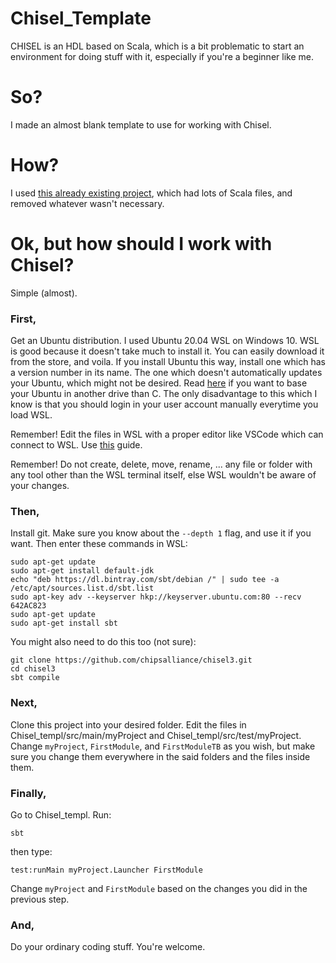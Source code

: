 # Chisel_Template
CHISEL is an HDL based on Scala, which is a bit problematic to start an environment for doing stuff with it, especially if you're a beginner like me.
# So?
I made an almost blank template to use for working with Chisel.
# How?
I used [this already existing project](https://github.com/ucb-bar/chisel-tutorial), which had lots of Scala files, and removed whatever wasn't necessary.
# Ok, but how should I work with Chisel?
Simple (almost).

### First,
Get an Ubuntu distribution. I used Ubuntu 20.04 WSL on Windows 10. WSL is good because it doesn't take much to install it. You can easily download it from the store, and voila. If you install Ubuntu this way, install one which has a version number in its name. The one which doesn't automatically updates your Ubuntu, which might not be desired. Read [here](https://blog.iany.me/2020/06/move-wsl-to-another-drive/) if you want to base your Ubuntu in another drive than C. The only disadvantage to this which I know is that you should login in your user account manually everytime you load WSL.

Remember! Edit the files in WSL with a proper editor like VSCode which can connect to WSL. Use [this](https://code.visualstudio.com/docs/remote/wsl) guide.

Remember! Do not create, delete, move, rename, ... any file or folder with any tool other than the WSL terminal itself, else WSL wouldn't be aware of your changes.

### Then,
Install git. Make sure you know about the `--depth 1` flag, and use it if you want. Then enter these commands in WSL:
```
sudo apt-get update
sudo apt-get install default-jdk
echo "deb https://dl.bintray.com/sbt/debian /" | sudo tee -a /etc/apt/sources.list.d/sbt.list
sudo apt-key adv --keyserver hkp://keyserver.ubuntu.com:80 --recv 642AC823
sudo apt-get update
sudo apt-get install sbt
```
You might also need to do this too (not sure):
```
git clone https://github.com/chipsalliance/chisel3.git
cd chisel3
sbt compile
```

### Next,
Clone this project into your desired folder. Edit the files in Chisel_templ/src/main/myProject and Chisel_templ/src/test/myProject. Change `myProject`, `FirstModule`, and `FirstModuleTB` as you wish, but make sure you change them everywhere in the said folders and the files inside them.

### Finally,
Go to Chisel_templ. Run:
```
sbt
```
then type:
```
test:runMain myProject.Launcher FirstModule
```
Change `myProject` and `FirstModule` based on the changes you did in the previous step.

### And,
Do your ordinary coding stuff. You're welcome.
